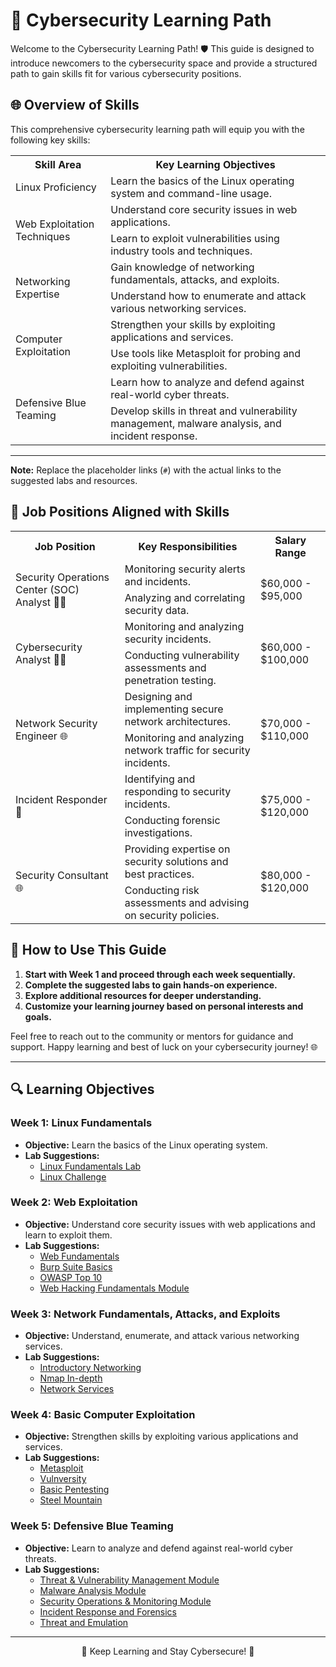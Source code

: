# 🚀 Cybersecurity Learning Path

Welcome to the Cybersecurity Learning Path! 🛡️ This guide is designed to introduce newcomers to the cybersecurity space and provide a structured path to gain skills fit for various cybersecurity positions.


## 🌐 Overview of Skills

This comprehensive cybersecurity learning path will equip you with the following key skills:
<table>
  <tr>
    <th>Skill Area</th>
    <th>Key Learning Objectives</th>
  </tr>
  <tr>
    <td>Linux Proficiency</td>
    <td>Learn the basics of the Linux operating system and command-line usage.</td>
  </tr>
  <tr>
  </tr>
  <tr>
    <td rowspan="2">Web Exploitation Techniques</td>
    <td>Understand core security issues in web applications.</td>
  </tr>
  <tr>
    <td>Learn to exploit vulnerabilities using industry tools and techniques.</td>
  </tr>
  <tr>
    <td rowspan="2">Networking Expertise</td>
    <td>Gain knowledge of networking fundamentals, attacks, and exploits.</td>
  </tr>
  <tr>
    <td>Understand how to enumerate and attack various networking services.</td>
  </tr>
  <tr>
    <td rowspan="2">Computer Exploitation</td>
    <td>Strengthen your skills by exploiting applications and services.</td>
  </tr>
  <tr>
    <td>Use tools like Metasploit for probing and exploiting vulnerabilities.</td>
  </tr>
  <tr>
    <td rowspan="2">Defensive Blue Teaming</td>
    <td>Learn how to analyze and defend against real-world cyber threats.</td>
  </tr>
  <tr>
    <td>Develop skills in threat and vulnerability management, malware analysis, and incident response.</td>
  </tr>
</table>


---

**Note:** Replace the placeholder links (`#`) with the actual links to the suggested labs and resources.

## 💼 Job Positions Aligned with Skills

<table>
  <tr>
    <th>Job Position</th>
    <th>Key Responsibilities</th>
    <th>Salary Range</th>
  </tr>
  <tr>
    <td rowspan="3">Security Operations Center (SOC) Analyst 👩‍💻</td>
    <td>Monitoring security alerts and incidents.</td>
    <td rowspan="3">$60,000 - $95,000</td>
  </tr>
  <tr>
    <td>Analyzing and correlating security data.</td>
  </tr>
  <tr>
  </tr>
  <tr>
    <td rowspan="3">Cybersecurity Analyst 🕵️‍♂️</td>
    <td>Monitoring and analyzing security incidents.</td>
    <td rowspan="3">$60,000 - $100,000</td>
  </tr>
  <tr>
    <td>Conducting vulnerability assessments and penetration testing.</td>
  </tr>
  <tr>
  </tr>
  <tr>
    <td rowspan="3">Network Security Engineer 🌐</td>
    <td>Designing and implementing secure network architectures.</td>
    <td rowspan="3">$70,000 - $110,000</td>
  </tr>
  <tr>
    <td>Monitoring and analyzing network traffic for security incidents.</td>
  </tr>
  <tr>
  </tr>
  <tr>
    <td rowspan="3">Incident Responder 🚨</td>
    <td>Identifying and responding to security incidents.</td>
    <td rowspan="3">$75,000 - $120,000</td>
  </tr>
  <tr>
    <td>Conducting forensic investigations.</td>
  </tr>
  <tr>
  </tr>
  <tr>
    <td rowspan="3">Security Consultant 🌐</td>
    <td>Providing expertise on security solutions and best practices.</td>
    <td rowspan="3">$80,000 - $120,000</td>
  </tr>
  <tr>
    <td>Conducting risk assessments and advising on security policies.</td>
  </tr>
  <tr>
  </tr>
</table>


 

## 📖 How to Use This Guide

1. **Start with Week 1 and proceed through each week sequentially.**
2. **Complete the suggested labs to gain hands-on experience.**
3. **Explore additional resources for deeper understanding.**
4. **Customize your learning journey based on personal interests and goals.**

Feel free to reach out to the community or mentors for guidance and support. Happy learning and best of luck on your cybersecurity journey! 🌐

---

## 🔍 Learning Objectives

### Week 1: Linux Fundamentals
- **Objective:** Learn the basics of the Linux operating system.
- **Lab Suggestions:**
  - [Linux Fundamentals Lab](#)
  - [Linux Challenge](#)

### Week 2: Web Exploitation
- **Objective:** Understand core security issues with web applications and learn to exploit them.
- **Lab Suggestions:**
  - [Web Fundamentals](#)
  - [Burp Suite Basics](#)
  - [OWASP Top 10](#)
  - [Web Hacking Fundamentals Module](#)

### Week 3: Network Fundamentals, Attacks, and Exploits
- **Objective:** Understand, enumerate, and attack various networking services.
- **Lab Suggestions:**
  - [Introductory Networking](#)
  - [Nmap In-depth](#)
  - [Network Services](#)

### Week 4: Basic Computer Exploitation
- **Objective:** Strengthen skills by exploiting various applications and services.
- **Lab Suggestions:**
  - [Metasploit](#)
  - [Vulnversity](#)
  - [Basic Pentesting](#)
  - [Steel Mountain](#)

### Week 5: Defensive Blue Teaming
- **Objective:** Learn to analyze and defend against real-world cyber threats.
- **Lab Suggestions:**
  - [Threat & Vulnerability Management Module](#)
  - [Malware Analysis Module](#)
  - [Security Operations & Monitoring Module](#)
  - [Incident Response and Forensics](#)
  - [Threat and Emulation](#)


---

<p align="center">🔐 Keep Learning and Stay Cybersecure! 🔐</p>
